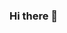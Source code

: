 ### Hi there 👋

<!--
- 🔭 I’m currently working on learning
- 🌱 I’m currently learning to work
- 👯 I’m looking to collaborate on AI and CS
- 🤔 I’m looking for help with the future job
- 💬 Ask me about my living state
- 📫 How to reach me: heaven
- 😄 Pronouns: water-caltrop
- ⚡ Fun fact:i donot love my life，not hating either
-->
